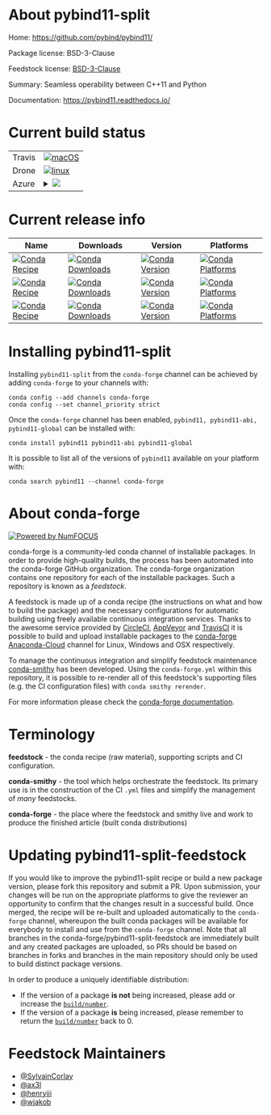 About pybind11-split
====================

Home: https://github.com/pybind/pybind11/

Package license: BSD-3-Clause

Feedstock license: [BSD-3-Clause](https://github.com/conda-forge/pybind11-feedstock/blob/master/LICENSE.txt)

Summary: Seamless operability between C++11 and Python

Documentation: https://pybind11.readthedocs.io/

Current build status
====================


<table><tr>
    <td>Travis</td>
    <td>
      <a href="https://travis-ci.com/conda-forge/pybind11-feedstock">
        <img alt="macOS" src="https://img.shields.io/travis/com/conda-forge/pybind11-feedstock/master.svg?label=macOS">
      </a>
    </td>
  </tr><tr>
    <td>Drone</td>
    <td>
      <a href="https://cloud.drone.io/conda-forge/pybind11-feedstock">
        <img alt="linux" src="https://img.shields.io/drone/build/conda-forge/pybind11-feedstock/master.svg?label=Linux">
      </a>
    </td>
  </tr>
    
  <tr>
    <td>Azure</td>
    <td>
      <details>
        <summary>
          <a href="https://dev.azure.com/conda-forge/feedstock-builds/_build/latest?definitionId=841&branchName=master">
            <img src="https://dev.azure.com/conda-forge/feedstock-builds/_apis/build/status/pybind11-feedstock?branchName=master">
          </a>
        </summary>
        <table>
          <thead><tr><th>Variant</th><th>Status</th></tr></thead>
          <tbody><tr>
              <td>linux_64</td>
              <td>
                <a href="https://dev.azure.com/conda-forge/feedstock-builds/_build/latest?definitionId=841&branchName=master">
                  <img src="https://dev.azure.com/conda-forge/feedstock-builds/_apis/build/status/pybind11-feedstock?branchName=master&jobName=linux&configuration=linux_64_" alt="variant">
                </a>
              </td>
            </tr><tr>
              <td>linux_aarch64_python3.10.____cpython</td>
              <td>
                <a href="https://dev.azure.com/conda-forge/feedstock-builds/_build/latest?definitionId=841&branchName=master">
                  <img src="https://dev.azure.com/conda-forge/feedstock-builds/_apis/build/status/pybind11-feedstock?branchName=master&jobName=linux&configuration=linux_aarch64_python3.10.____cpython" alt="variant">
                </a>
              </td>
            </tr><tr>
              <td>linux_aarch64_python3.7.____73_pypy</td>
              <td>
                <a href="https://dev.azure.com/conda-forge/feedstock-builds/_build/latest?definitionId=841&branchName=master">
                  <img src="https://dev.azure.com/conda-forge/feedstock-builds/_apis/build/status/pybind11-feedstock?branchName=master&jobName=linux&configuration=linux_aarch64_python3.7.____73_pypy" alt="variant">
                </a>
              </td>
            </tr><tr>
              <td>linux_aarch64_python3.7.____cpython</td>
              <td>
                <a href="https://dev.azure.com/conda-forge/feedstock-builds/_build/latest?definitionId=841&branchName=master">
                  <img src="https://dev.azure.com/conda-forge/feedstock-builds/_apis/build/status/pybind11-feedstock?branchName=master&jobName=linux&configuration=linux_aarch64_python3.7.____cpython" alt="variant">
                </a>
              </td>
            </tr><tr>
              <td>linux_aarch64_python3.8.____cpython</td>
              <td>
                <a href="https://dev.azure.com/conda-forge/feedstock-builds/_build/latest?definitionId=841&branchName=master">
                  <img src="https://dev.azure.com/conda-forge/feedstock-builds/_apis/build/status/pybind11-feedstock?branchName=master&jobName=linux&configuration=linux_aarch64_python3.8.____cpython" alt="variant">
                </a>
              </td>
            </tr><tr>
              <td>linux_aarch64_python3.9.____cpython</td>
              <td>
                <a href="https://dev.azure.com/conda-forge/feedstock-builds/_build/latest?definitionId=841&branchName=master">
                  <img src="https://dev.azure.com/conda-forge/feedstock-builds/_apis/build/status/pybind11-feedstock?branchName=master&jobName=linux&configuration=linux_aarch64_python3.9.____cpython" alt="variant">
                </a>
              </td>
            </tr><tr>
              <td>linux_ppc64le_python3.10.____cpython</td>
              <td>
                <a href="https://dev.azure.com/conda-forge/feedstock-builds/_build/latest?definitionId=841&branchName=master">
                  <img src="https://dev.azure.com/conda-forge/feedstock-builds/_apis/build/status/pybind11-feedstock?branchName=master&jobName=linux&configuration=linux_ppc64le_python3.10.____cpython" alt="variant">
                </a>
              </td>
            </tr><tr>
              <td>linux_ppc64le_python3.7.____73_pypy</td>
              <td>
                <a href="https://dev.azure.com/conda-forge/feedstock-builds/_build/latest?definitionId=841&branchName=master">
                  <img src="https://dev.azure.com/conda-forge/feedstock-builds/_apis/build/status/pybind11-feedstock?branchName=master&jobName=linux&configuration=linux_ppc64le_python3.7.____73_pypy" alt="variant">
                </a>
              </td>
            </tr><tr>
              <td>linux_ppc64le_python3.7.____cpython</td>
              <td>
                <a href="https://dev.azure.com/conda-forge/feedstock-builds/_build/latest?definitionId=841&branchName=master">
                  <img src="https://dev.azure.com/conda-forge/feedstock-builds/_apis/build/status/pybind11-feedstock?branchName=master&jobName=linux&configuration=linux_ppc64le_python3.7.____cpython" alt="variant">
                </a>
              </td>
            </tr><tr>
              <td>linux_ppc64le_python3.8.____cpython</td>
              <td>
                <a href="https://dev.azure.com/conda-forge/feedstock-builds/_build/latest?definitionId=841&branchName=master">
                  <img src="https://dev.azure.com/conda-forge/feedstock-builds/_apis/build/status/pybind11-feedstock?branchName=master&jobName=linux&configuration=linux_ppc64le_python3.8.____cpython" alt="variant">
                </a>
              </td>
            </tr><tr>
              <td>linux_ppc64le_python3.9.____cpython</td>
              <td>
                <a href="https://dev.azure.com/conda-forge/feedstock-builds/_build/latest?definitionId=841&branchName=master">
                  <img src="https://dev.azure.com/conda-forge/feedstock-builds/_apis/build/status/pybind11-feedstock?branchName=master&jobName=linux&configuration=linux_ppc64le_python3.9.____cpython" alt="variant">
                </a>
              </td>
            </tr><tr>
              <td>osx_64_python3.10.____cpython</td>
              <td>
                <a href="https://dev.azure.com/conda-forge/feedstock-builds/_build/latest?definitionId=841&branchName=master">
                  <img src="https://dev.azure.com/conda-forge/feedstock-builds/_apis/build/status/pybind11-feedstock?branchName=master&jobName=osx&configuration=osx_64_python3.10.____cpython" alt="variant">
                </a>
              </td>
            </tr><tr>
              <td>osx_64_python3.7.____73_pypy</td>
              <td>
                <a href="https://dev.azure.com/conda-forge/feedstock-builds/_build/latest?definitionId=841&branchName=master">
                  <img src="https://dev.azure.com/conda-forge/feedstock-builds/_apis/build/status/pybind11-feedstock?branchName=master&jobName=osx&configuration=osx_64_python3.7.____73_pypy" alt="variant">
                </a>
              </td>
            </tr><tr>
              <td>osx_64_python3.7.____cpython</td>
              <td>
                <a href="https://dev.azure.com/conda-forge/feedstock-builds/_build/latest?definitionId=841&branchName=master">
                  <img src="https://dev.azure.com/conda-forge/feedstock-builds/_apis/build/status/pybind11-feedstock?branchName=master&jobName=osx&configuration=osx_64_python3.7.____cpython" alt="variant">
                </a>
              </td>
            </tr><tr>
              <td>osx_64_python3.8.____cpython</td>
              <td>
                <a href="https://dev.azure.com/conda-forge/feedstock-builds/_build/latest?definitionId=841&branchName=master">
                  <img src="https://dev.azure.com/conda-forge/feedstock-builds/_apis/build/status/pybind11-feedstock?branchName=master&jobName=osx&configuration=osx_64_python3.8.____cpython" alt="variant">
                </a>
              </td>
            </tr><tr>
              <td>osx_64_python3.9.____cpython</td>
              <td>
                <a href="https://dev.azure.com/conda-forge/feedstock-builds/_build/latest?definitionId=841&branchName=master">
                  <img src="https://dev.azure.com/conda-forge/feedstock-builds/_apis/build/status/pybind11-feedstock?branchName=master&jobName=osx&configuration=osx_64_python3.9.____cpython" alt="variant">
                </a>
              </td>
            </tr><tr>
              <td>osx_arm64_python3.10.____cpython</td>
              <td>
                <a href="https://dev.azure.com/conda-forge/feedstock-builds/_build/latest?definitionId=841&branchName=master">
                  <img src="https://dev.azure.com/conda-forge/feedstock-builds/_apis/build/status/pybind11-feedstock?branchName=master&jobName=osx&configuration=osx_arm64_python3.10.____cpython" alt="variant">
                </a>
              </td>
            </tr><tr>
              <td>osx_arm64_python3.8.____cpython</td>
              <td>
                <a href="https://dev.azure.com/conda-forge/feedstock-builds/_build/latest?definitionId=841&branchName=master">
                  <img src="https://dev.azure.com/conda-forge/feedstock-builds/_apis/build/status/pybind11-feedstock?branchName=master&jobName=osx&configuration=osx_arm64_python3.8.____cpython" alt="variant">
                </a>
              </td>
            </tr><tr>
              <td>osx_arm64_python3.9.____cpython</td>
              <td>
                <a href="https://dev.azure.com/conda-forge/feedstock-builds/_build/latest?definitionId=841&branchName=master">
                  <img src="https://dev.azure.com/conda-forge/feedstock-builds/_apis/build/status/pybind11-feedstock?branchName=master&jobName=osx&configuration=osx_arm64_python3.9.____cpython" alt="variant">
                </a>
              </td>
            </tr><tr>
              <td>win_64_python3.10.____cpython</td>
              <td>
                <a href="https://dev.azure.com/conda-forge/feedstock-builds/_build/latest?definitionId=841&branchName=master">
                  <img src="https://dev.azure.com/conda-forge/feedstock-builds/_apis/build/status/pybind11-feedstock?branchName=master&jobName=win&configuration=win_64_python3.10.____cpython" alt="variant">
                </a>
              </td>
            </tr><tr>
              <td>win_64_python3.7.____73_pypy</td>
              <td>
                <a href="https://dev.azure.com/conda-forge/feedstock-builds/_build/latest?definitionId=841&branchName=master">
                  <img src="https://dev.azure.com/conda-forge/feedstock-builds/_apis/build/status/pybind11-feedstock?branchName=master&jobName=win&configuration=win_64_python3.7.____73_pypy" alt="variant">
                </a>
              </td>
            </tr><tr>
              <td>win_64_python3.7.____cpython</td>
              <td>
                <a href="https://dev.azure.com/conda-forge/feedstock-builds/_build/latest?definitionId=841&branchName=master">
                  <img src="https://dev.azure.com/conda-forge/feedstock-builds/_apis/build/status/pybind11-feedstock?branchName=master&jobName=win&configuration=win_64_python3.7.____cpython" alt="variant">
                </a>
              </td>
            </tr><tr>
              <td>win_64_python3.8.____cpython</td>
              <td>
                <a href="https://dev.azure.com/conda-forge/feedstock-builds/_build/latest?definitionId=841&branchName=master">
                  <img src="https://dev.azure.com/conda-forge/feedstock-builds/_apis/build/status/pybind11-feedstock?branchName=master&jobName=win&configuration=win_64_python3.8.____cpython" alt="variant">
                </a>
              </td>
            </tr><tr>
              <td>win_64_python3.9.____cpython</td>
              <td>
                <a href="https://dev.azure.com/conda-forge/feedstock-builds/_build/latest?definitionId=841&branchName=master">
                  <img src="https://dev.azure.com/conda-forge/feedstock-builds/_apis/build/status/pybind11-feedstock?branchName=master&jobName=win&configuration=win_64_python3.9.____cpython" alt="variant">
                </a>
              </td>
            </tr>
          </tbody>
        </table>
      </details>
    </td>
  </tr>
</table>

Current release info
====================

| Name | Downloads | Version | Platforms |
| --- | --- | --- | --- |
| [![Conda Recipe](https://img.shields.io/badge/recipe-pybind11-green.svg)](https://anaconda.org/conda-forge/pybind11) | [![Conda Downloads](https://img.shields.io/conda/dn/conda-forge/pybind11.svg)](https://anaconda.org/conda-forge/pybind11) | [![Conda Version](https://img.shields.io/conda/vn/conda-forge/pybind11.svg)](https://anaconda.org/conda-forge/pybind11) | [![Conda Platforms](https://img.shields.io/conda/pn/conda-forge/pybind11.svg)](https://anaconda.org/conda-forge/pybind11) |
| [![Conda Recipe](https://img.shields.io/badge/recipe-pybind11--abi-green.svg)](https://anaconda.org/conda-forge/pybind11-abi) | [![Conda Downloads](https://img.shields.io/conda/dn/conda-forge/pybind11-abi.svg)](https://anaconda.org/conda-forge/pybind11-abi) | [![Conda Version](https://img.shields.io/conda/vn/conda-forge/pybind11-abi.svg)](https://anaconda.org/conda-forge/pybind11-abi) | [![Conda Platforms](https://img.shields.io/conda/pn/conda-forge/pybind11-abi.svg)](https://anaconda.org/conda-forge/pybind11-abi) |
| [![Conda Recipe](https://img.shields.io/badge/recipe-pybind11--global-green.svg)](https://anaconda.org/conda-forge/pybind11-global) | [![Conda Downloads](https://img.shields.io/conda/dn/conda-forge/pybind11-global.svg)](https://anaconda.org/conda-forge/pybind11-global) | [![Conda Version](https://img.shields.io/conda/vn/conda-forge/pybind11-global.svg)](https://anaconda.org/conda-forge/pybind11-global) | [![Conda Platforms](https://img.shields.io/conda/pn/conda-forge/pybind11-global.svg)](https://anaconda.org/conda-forge/pybind11-global) |

Installing pybind11-split
=========================

Installing `pybind11-split` from the `conda-forge` channel can be achieved by adding `conda-forge` to your channels with:

```
conda config --add channels conda-forge
conda config --set channel_priority strict
```

Once the `conda-forge` channel has been enabled, `pybind11, pybind11-abi, pybind11-global` can be installed with:

```
conda install pybind11 pybind11-abi pybind11-global
```

It is possible to list all of the versions of `pybind11` available on your platform with:

```
conda search pybind11 --channel conda-forge
```


About conda-forge
=================

[![Powered by NumFOCUS](https://img.shields.io/badge/powered%20by-NumFOCUS-orange.svg?style=flat&colorA=E1523D&colorB=007D8A)](http://numfocus.org)

conda-forge is a community-led conda channel of installable packages.
In order to provide high-quality builds, the process has been automated into the
conda-forge GitHub organization. The conda-forge organization contains one repository
for each of the installable packages. Such a repository is known as a *feedstock*.

A feedstock is made up of a conda recipe (the instructions on what and how to build
the package) and the necessary configurations for automatic building using freely
available continuous integration services. Thanks to the awesome service provided by
[CircleCI](https://circleci.com/), [AppVeyor](https://www.appveyor.com/)
and [TravisCI](https://travis-ci.com/) it is possible to build and upload installable
packages to the [conda-forge](https://anaconda.org/conda-forge)
[Anaconda-Cloud](https://anaconda.org/) channel for Linux, Windows and OSX respectively.

To manage the continuous integration and simplify feedstock maintenance
[conda-smithy](https://github.com/conda-forge/conda-smithy) has been developed.
Using the ``conda-forge.yml`` within this repository, it is possible to re-render all of
this feedstock's supporting files (e.g. the CI configuration files) with ``conda smithy rerender``.

For more information please check the [conda-forge documentation](https://conda-forge.org/docs/).

Terminology
===========

**feedstock** - the conda recipe (raw material), supporting scripts and CI configuration.

**conda-smithy** - the tool which helps orchestrate the feedstock.
                   Its primary use is in the construction of the CI ``.yml`` files
                   and simplify the management of *many* feedstocks.

**conda-forge** - the place where the feedstock and smithy live and work to
                  produce the finished article (built conda distributions)


Updating pybind11-split-feedstock
=================================

If you would like to improve the pybind11-split recipe or build a new
package version, please fork this repository and submit a PR. Upon submission,
your changes will be run on the appropriate platforms to give the reviewer an
opportunity to confirm that the changes result in a successful build. Once
merged, the recipe will be re-built and uploaded automatically to the
`conda-forge` channel, whereupon the built conda packages will be available for
everybody to install and use from the `conda-forge` channel.
Note that all branches in the conda-forge/pybind11-split-feedstock are
immediately built and any created packages are uploaded, so PRs should be based
on branches in forks and branches in the main repository should only be used to
build distinct package versions.

In order to produce a uniquely identifiable distribution:
 * If the version of a package **is not** being increased, please add or increase
   the [``build/number``](https://docs.conda.io/projects/conda-build/en/latest/resources/define-metadata.html#build-number-and-string).
 * If the version of a package **is** being increased, please remember to return
   the [``build/number``](https://docs.conda.io/projects/conda-build/en/latest/resources/define-metadata.html#build-number-and-string)
   back to 0.

Feedstock Maintainers
=====================

* [@SylvainCorlay](https://github.com/SylvainCorlay/)
* [@ax3l](https://github.com/ax3l/)
* [@henryiii](https://github.com/henryiii/)
* [@wjakob](https://github.com/wjakob/)

